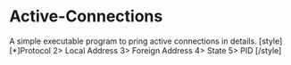 # Active-Connections
A simple executable program to pring active connections in details.
            [style]
            [*]Protocol
            2> Local Address
            3> Foreign Address
            4> State
            5> PID
            [/style]
